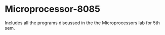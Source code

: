 # Microprocessor-8085
Includes all the programs discussed in the the Microprocessors lab for 5th sem.
